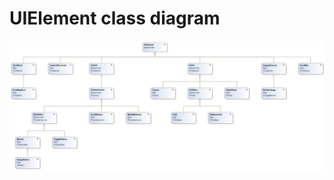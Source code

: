 # UIElement class diagram

![images/uielement-class-diagram-1.png](images/uielement-class-diagram-1.png) 

